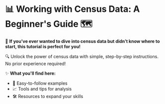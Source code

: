 # 📊 **Working with Census Data: A Beginner's Guide** 🗺️  

🎯 **If you’ve ever wanted to dive into census data but didn’t know where to start, this tutorial is perfect for you!**  

🔍 Unlock the power of census data with simple, step-by-step instructions. No prior experience required!  

✨ **What you'll find here:**  
- 🚀 Easy-to-follow examples  
- 📈 Tools and tips for analysis  
- 🛠️ Resources to expand your skills  


